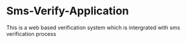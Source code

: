 # Sms-Verify-Application
This is a web based verification system which is intergrated with sms verification process
